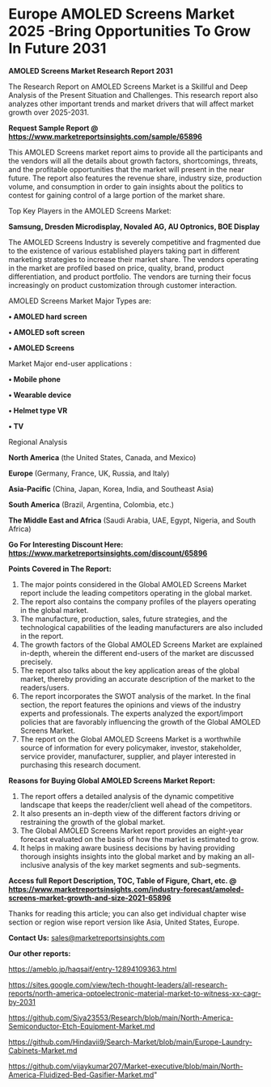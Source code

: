 # Europe AMOLED Screens Market 2025 -Bring Opportunities To Grow In Future 2031

<strong>AMOLED Screens Market Research Report 2031</strong>

The Research Report on AMOLED Screens Market is a Skillful and Deep Analysis of the Present Situation and Challenges. This research report also analyzes other important trends and market drivers that will affect market growth over 2025-2031.

<strong>Request Sample Report @ <a href=https://www.marketreportsinsights.com/sample/65896>https://www.marketreportsinsights.com/sample/65896</a></strong>

This AMOLED Screens market report aims to provide all the participants and the vendors will all the details about growth factors, shortcomings, threats, and the profitable opportunities that the market will present in the near future. The report also features the revenue share, industry size, production volume, and consumption in order to gain insights about the politics to contest for gaining control of a large portion of the market share.

Top Key Players in the AMOLED Screens Market:

<strong>Samsung, Dresden Microdisplay, Novaled AG, AU Optronics, BOE Display</strong>

The AMOLED Screens Industry is severely competitive and fragmented due to the existence of various established players taking part in different marketing strategies to increase their market share. The vendors operating in the market are profiled based on price, quality, brand, product differentiation, and product portfolio. The vendors are turning their focus increasingly on product customization through customer interaction.

AMOLED Screens Market Major Types are:

<strong>• AMOLED hard screen

• AMOLED soft screen

• AMOLED Screens</strong>

Market Major end-user applications :

<strong>• Mobile phone

• Wearable device

• Helmet type VR

• TV</strong>

Regional Analysis

</u><strong><b>North America</b></strong> (the United States, Canada, and Mexico)

<strong><b>Europe </b></strong>(Germany, France, UK, Russia, and Italy)

<strong><b>Asia-Pacific</b></strong> (China, Japan, Korea, India, and Southeast Asia)

<strong><b>South America</b></strong> (Brazil, Argentina, Colombia, etc.)

<strong><b>The Middle East and Africa</b></strong> (Saudi Arabia, UAE, Egypt, Nigeria, and South Africa)

<strong>Go For Interesting Discount Here: <a href=https://www.marketreportsinsights.com/discount/65896>https://www.marketreportsinsights.com/discount/65896</a></strong>

<strong>Points Covered in The Report:</strong>
<ol>
  <li>The major points considered in the Global AMOLED Screens Market report include the leading competitors operating in the global market.</li>
  <li>The report also contains the company profiles of the players operating in the global market.</li>
  <li>The manufacture, production, sales, future strategies, and the technological capabilities of the leading manufacturers are also included in the report.</li>
  <li>The growth factors of the Global AMOLED Screens Market are explained in-depth, wherein the different end-users of the market are discussed precisely.</li>
  <li>The report also talks about the key application areas of the global market, thereby providing an accurate description of the market to the readers/users.</li>
  <li>The report incorporates the SWOT analysis of the market. In the final section, the report features the opinions and views of the industry experts and professionals. The experts analyzed the export/import policies that are favorably influencing the growth of the Global AMOLED Screens Market.</li>
  <li>The report on the Global AMOLED Screens Market is a worthwhile source of information for every policymaker, investor, stakeholder, service provider, manufacturer, supplier, and player interested in purchasing this research document.</li>
</ol>
<strong>Reasons for Buying Global AMOLED Screens Market Report:</strong>

<ol>
  <li>The report offers a detailed analysis of the dynamic competitive landscape that keeps the reader/client well ahead of the competitors.</li>
  <li>It also presents an in-depth view of the different factors driving or restraining the growth of the global market.</li>
  <li>The Global AMOLED Screens Market report provides an eight-year forecast evaluated on the basis of how the market is estimated to grow.</li>
  <li>It helps in making aware business decisions by having providing thorough insights insights into the global market and by making an all-inclusive analysis of the key market segments and sub-segments.</li>
</ol>
<strong>Access full Report Description, TOC, Table of Figure, Chart, etc. @ <a href=https://www.marketreportsinsights.com/industry-forecast/amoled-screens-market-growth-and-size-2021-65896>https://www.marketreportsinsights.com/industry-forecast/amoled-screens-market-growth-and-size-2021-65896</a></strong>


Thanks for reading this article; you can also get individual chapter wise section or region wise report version like Asia, United States, Europe.

<strong>Contact Us:</strong>
sales@marketreportsinsights.com

<strong>Our other reports:</strong>

<a href=https://ameblo.jp/haqsaif/entry-12894109363.html>https://ameblo.jp/haqsaif/entry-12894109363.html</a>

<a href=https://sites.google.com/view/tech-thought-leaders/all-research-reports/north-america-optoelectronic-material-market-to-witness-xx-cagr-by-2031>https://sites.google.com/view/tech-thought-leaders/all-research-reports/north-america-optoelectronic-material-market-to-witness-xx-cagr-by-2031</a>

<a href=https://github.com/Siya23553/Research/blob/main/North-America-Semiconductor-Etch-Equipment-Market.md>https://github.com/Siya23553/Research/blob/main/North-America-Semiconductor-Etch-Equipment-Market.md</a>

<a href=https://github.com/Hindavii9/Search-Market/blob/main/Europe-Laundry-Cabinets-Market.md>https://github.com/Hindavii9/Search-Market/blob/main/Europe-Laundry-Cabinets-Market.md</a>

<a href=https://github.com/vijaykumar207/Market-executive/blob/main/North-America-Fluidized-Bed-Gasifier-Market.md>https://github.com/vijaykumar207/Market-executive/blob/main/North-America-Fluidized-Bed-Gasifier-Market.md</a>"
